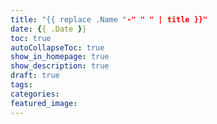 ```yaml
---
title: "{{ replace .Name "-" " " | title }}"
date: {{ .Date }}
toc: true
autoCollapseToc: true
show_in_homepage: true
show_description: true
draft: true
tags:
categories:
featured_image:
---
```

